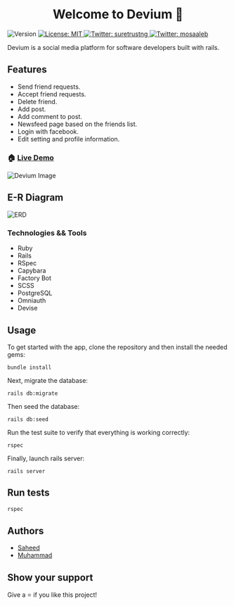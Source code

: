 <h1 align="center">Welcome to Devium 👋</h1>
<p>
  <img alt="Version" src="https://img.shields.io/badge/version-0.1.0-blue.svg?cacheSeconds=2592000" />
  <a href="#" target="_blank">
    <img alt="License: MIT" src="https://img.shields.io/badge/License-MIT-yellow.svg" />
  </a>
  <a href="https://twitter.com/suretrustng" target="_blank">
    <img alt="Twitter: suretrustng" src="https://img.shields.io/twitter/follow/suretrustng.svg?style=social" />
  </a>
  <a href="https://twitter.com/mosaaleb" target="_blank">
    <img alt="Twitter: mosaaleb" src="https://img.shields.io/twitter/follow/mosaaleb.svg?style=social" />
  </a>
</p>

Devium is a social media platform for software developers built with rails. 

## Features
- Send friend requests.
- Accept friend requests.
- Delete friend.
- Add post.
- Add comment to post.
- Newsfeed page based on the friends list.
- Login with facebook.
- Edit setting and profile information.

### 🏠 [Live Demo](https://deviumio.herokuapp.com/)

![Devium Image](https://i.ibb.co/smtMY73/Screenshot-2020-01-20-at-09-05-26.png)

## E-R Diagram
![ERD](https://i.ibb.co/rx3xQGp/Screenshot-2020-01-20-at-09-12-05.png)

### Technologies && Tools
- Ruby
- Rails
- RSpec
- Capybara
- Factory Bot
- SCSS
- PostgreSQL
- Omniauth
- Devise

## Usage
To get started with the app, clone the repository and then install the needed gems:

`bundle install`

Next, migrate the database:

`rails db:migrate`

Then seed the database:

`rails db:seed`

Run the test suite to verify that everything is working correctly:

`rspec`

Finally, launch rails server:

`rails server`

## Run tests

```ruby
rspec
```

## Authors
- [Saheed](https://github.com/suretrust)
- [Muhammad](https://github.com/mosaaleb)

## Show your support

Give a ⭐️ if you like this project!


